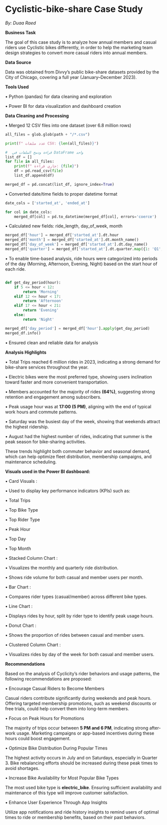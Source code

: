# Cyclistic-bike-share Case Study
 
*By: Duaa Raed*

**Business Task**

The goal of this case study is to analyze how annual members and casual riders use Cyclistic bikes differently, in order to help the marketing team design strategies to convert more casual riders into annual members.

**Data Source**

Data was obtained from Divvy’s public bike-share datasets provided by the City of Chicago, covering a full year (January–December 2023).

**Tools Used**

•	Python (pandas) for data cleaning and exploration

•	Power BI for data visualization and dashboard creation

**Data Cleaning and Processing**



•	Merged 12 CSV files into one dataset (over 6.8 million rows)
```python
all_files = glob.glob(path + "/*.csv")

print(f" عدد ملفات CSV: {len(all_files)}")

#  قراءة ودمج الملفات في DataFrame واحد
list_df = []
for file in all_files:
    print(f" جاري قراءة: {file}")
    df = pd.read_csv(file)
    list_df.append(df)

merged_df = pd.concat(list_df, ignore_index=True)
 ```


•	Converted date/time fields to proper datetime format
```python
date_cols = ['started_at', 'ended_at']

for col in date_cols:
    merged_df[col] = pd.to_datetime(merged_df[col], errors='coerce')
 ```

•	Calculated new fields: ride_length, day_of_week, month
```python
merged_df['hour'] = merged_df['started_at'].dt.hour
merged_df['month'] = merged_df['started_at'].dt.month_name()
merged_df['day_of_week'] = merged_df['started_at'].dt.day_name()
merged_df['quarter'] = merged_df['started_at'].dt.quarter.map({1: 'Q1', 2: 'Q2', 3: 'Q3', 4: 'Q4'})
```

•	To enable time-based analysis, ride hours were categorized into periods of the day (Morning, Afternoon, Evening, Night) based on the start hour of each ride.
```python

def get_day_period(hour):
    if 5 <= hour < 12:
        return 'Morning'
    elif 12 <= hour < 17:
        return 'Afternoon'
    elif 17 <= hour < 21:
        return 'Evening'
    else:
        return 'Night'

merged_df['day_period'] = merged_df['hour'].apply(get_day_period)
merged_df.info()
```

•	Ensured clean and reliable data for analysis

**Analysis Highlights**

•	 Total Trips reached 6 million rides in 2023, indicating a strong demand for bike-share services throughout the year.

•	 Electric bikes were the most preferred type, showing users inclination toward faster and more convenient transportation.

•	 Members accounted for the majority of rides **(64%)**, suggesting strong retention and engagement among subscribers.

•	 Peak usage hour was at **17:00 (5 PM)**, aligning with the end of typical work hours and commute patterns.

•	 Saturday was the busiest day of the week, showing that weekends attract the highest ridership.

•	 August had the highest number of rides, indicating that summer is the peak season for bike-sharing activities.

These trends highlight both commuter behavior and seasonal demand, which can help optimize fleet distribution, membership campaigns, and maintenance scheduling.

**Visuals used in the Power BI dashboard:**

•	Card Visuals :

•	Used to display key performance indicators (KPIs) such as:

•	Total Trips

•	Top Bike Type

•	Top Rider Type

•	Peak Hour

•	Top Day

•	Top Month

•	Stacked Column Chart :

•	Visualizes the monthly and quarterly ride distribution.

•	Shows ride volume for both casual and member users per month.

•	Bar Chart :

•	Compares rider types (casual/member) across different bike types.

•	Line Chart :

•	Displays rides by hour, split by rider type to identify peak usage hours.

•	Donut Chart :

•	Shows the proportion of rides between casual and member users.

•	Clustered Column Chart :

•	Visualizes rides by day of the week for both casual and member users.

**Recommendations**

Based on the analysis of Cyclicity’s rider behaviors and usage patterns, the following recommendations are proposed:

•	Encourage Casual Riders to Become Members

Casual riders contribute significantly during weekends and peak hours. Offering targeted membership promotions, such as weekend discounts or free trials, could help convert them into long-term members.

•	Focus on Peak Hours for Promotions

The majority of trips occur between **5 PM and 6 PM**, indicating strong after-work usage. Marketing campaigns or app-based incentives during these hours could boost engagement.

•	Optimize Bike Distribution During Popular Times

The highest activity occurs in July and on Saturdays, especially in Quarter 3. Bike rebalancing efforts should be increased during these peak times to avoid shortages.

•	Increase Bike Availability for Most Popular Bike Types

The most used bike type is **electric_bike**. Ensuring sufficient availability and maintenance of this type will improve customer satisfaction.

•	Enhance User Experience Through App Insights

Utilize app notifications and ride history insights to remind users of optimal times to ride or membership benefits, based on their past behaviors.


